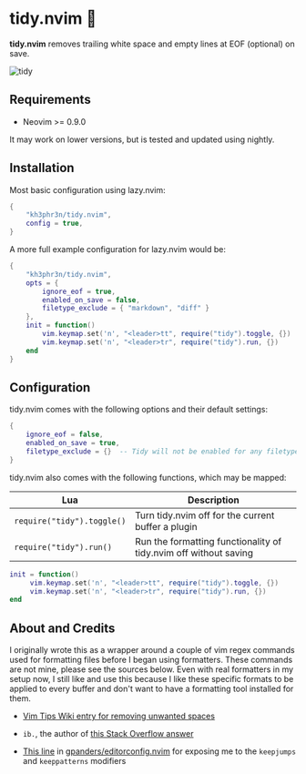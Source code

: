 # tidy.nvim 🧹

**tidy.nvim** removes trailing white space and empty lines at EOF (optional) on save.

![tidy](https://github.com/mcauley-penney/tidy.nvim/assets/59481467/0c9c43c8-891a-40d4-9d54-b4bd5010be86)


## Requirements

- Neovim >= 0.9.0

It may work on lower versions, but is tested and updated using nightly.

## Installation

Most basic configuration using lazy.nvim:

```lua
{
    "kh3phr3n/tidy.nvim",
    config = true,
}
```

A more full example configuration for lazy.nvim would be:

```lua
{
    "kh3phr3n/tidy.nvim",
    opts = {
        ignore_eof = true,
        enabled_on_save = false,
        filetype_exclude = { "markdown", "diff" }
    },
    init = function()
        vim.keymap.set('n', "<leader>tt", require("tidy").toggle, {})
        vim.keymap.set('n', "<leader>tr", require("tidy").run, {})
    end
}
```

## Configuration

tidy.nvim comes with the following options and their default settings:

```lua
{
    ignore_eof = false,
    enabled_on_save = true,
    filetype_exclude = {}  -- Tidy will not be enabled for any filetype, e.g. "markdown", in this table
}
```

tidy.nvim also comes with the following functions, which may be mapped:

| Lua                        | Description                                                      |
| -------------------------- | ---------------------------------------------------------------- |
| `require("tidy").toggle()` | Turn tidy.nvim off for the current buffer a plugin               |
| `require("tidy").run()`    | Run the formatting functionality of tidy.nvim off without saving |

```lua
init = function()
     vim.keymap.set('n', "<leader>tt", require("tidy").toggle, {})
     vim.keymap.set('n', "<leader>tr", require("tidy").run, {})
end
```

## About and Credits

I originally wrote this as a wrapper around a couple of vim regex commands used for formatting files before I began using formatters. These commands are not mine, please see the sources below. Even with real formatters in my setup now, I still like and use this because I like these specific formats to be applied to every buffer and don't want to have a formatting tool installed for them.

- [Vim Tips Wiki entry for removing unwanted spaces](https://vim.fandom.com/wiki/Remove_unwanted_spaces#Automatically_removing_all_trailing_whitespace)

- `ib.`, the author of [this Stack Overflow answer](https://stackoverflow.com/a/7501902)

- [This line](https://github.com/gpanders/editorconfig.nvim/blob/ae3586771996b2fb1662eb0c17f5d1f4f5759bb7/lua/editorconfig.lua#L180)
  in [gpanders/editorconfig.nvim](https://github.com/gpanders/editorconfig.nvim) for exposing me to the `keepjumps`
  and `keeppatterns` modifiers
